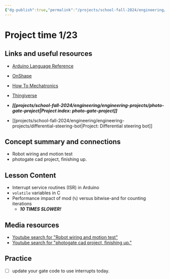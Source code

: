 ```yaml
---
{"dg-publish":true,"permalink":"/projects/school-fall-2024/engineering/lessons/engr-project-time-1-23/"}
---
```



#  Project time 1/23

## Links and useful resources 

- [Arduino Language Reference](https://docs.arduino.cc/language-reference/)
- [OnShape](https://cad.onshape.com)
- [How To Mechatronics](https://howtomechatronics.com)
- [Thingiverse](https://thingiverse.com)

 
- ***[[projects/school-fall-2024/engineering/engineering-projects/photo-gate-project\|Project index: photo-gate-project]]*** 
- [[projects/school-fall-2024/engineering/engineering-projects/differential-steering-bot\|Project: Differential steering bot]]

## Concept summary and connections


- Robot wiring and motion test 
- photogate cad project, finishing up. 

## Lesson Content

- Interrupt service routines (ISR) in Arduino
- `volatile` variables in C
- Performance impact of mod (`%`) versus bitwise-and for counting iterations
    - ***10 TIMES SLOWER!***

## Media resources

- [Youtube search for "Robot wiring and motion test"](https://www.youtube.com/results?search_query=Robot%20wiring%20and%20motion%20test) 
- [Youtube search for "photogate cad project, finishing up."](https://www.youtube.com/results?search_query=photogate%20cad%20project,%20finishing%20up.) 

## Practice


- [ ] update your gate code to use interrupts today. 
